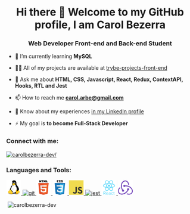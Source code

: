 <h1 align="center">Hi there 👋 Welcome to my GitHub profile, I am Carol Bezerra</h1>
<h3 align="center">Web Developer Front-end and Back-end Student</h3>

- 🌱 I’m currently learning **MySQL**

- 👨‍💻 All of my projects are available at [trybe-projects-front-end](https://github.com/carolbezerra-dev/trybe-projects-front-end)

- 💬 Ask me about **HTML, CSS, Javascript, React, Redux, ContextAPI, Hooks, RTL and Jest**

- 📫 How to reach me **carol.arbe@gmail.com**

- 📄 Know about my experiences [in my LinkedIn profile](https://www.linkedin.com/in/carolbezerra-dev/)

- ⚡ My goal is **to become Full-Stack Developer**

<h3 align="left">Connect with me:</h3>
<p align="left">
<a href="https://linkedin.com/in/carolbezerra-dev/" target="blank"><img align="center" src="https://cdn.jsdelivr.net/npm/simple-icons@3.0.1/icons/linkedin.svg" alt="carolbezerra-dev/" height="30" width="40" /></a>
</p>

<h3 align="left">Languages and Tools:</h3>
<p align="left">
  <a href="https://www.linux.org/" target="_blank"> <img src="https://raw.githubusercontent.com/devicons/devicon/master/icons/linux/linux-original.svg" alt="linux" width="40" height="40"/> </a>
  <a href="https://git-scm.com/" target="_blank"> <img src="https://www.vectorlogo.zone/logos/git-scm/git-scm-icon.svg" alt="git" width="40" height="40"/> </a>
  <a href="https://www.w3.org/html/" target="_blank"> <img src="https://raw.githubusercontent.com/devicons/devicon/master/icons/html5/html5-original-wordmark.svg" alt="html5" width="40" height="40"/> </a>
  <a href="https://www.w3schools.com/css/" target="_blank"> <img src="https://raw.githubusercontent.com/devicons/devicon/master/icons/css3/css3-original-wordmark.svg" alt="css3" width="40" height="40"/> </a>
  <a href="https://developer.mozilla.org/en-US/docs/Web/JavaScript" target="_blank"> <img src="https://raw.githubusercontent.com/devicons/devicon/master/icons/javascript/javascript-original.svg" alt="javascript" width="40" height="40"/> </a>
  <a href="https://jestjs.io" target="_blank"> <img src="https://www.vectorlogo.zone/logos/jestjsio/jestjsio-icon.svg" alt="jest" width="40" height="40"/> </a>
  <a href="https://reactjs.org/" target="_blank"> <img src="https://raw.githubusercontent.com/devicons/devicon/master/icons/react/react-original-wordmark.svg" alt="react" width="40" height="40"/> </a>
  <a href="https://redux.js.org" target="_blank"> <img src="https://raw.githubusercontent.com/devicons/devicon/master/icons/redux/redux-original.svg" alt="redux" width="40" height="40"/> </a>
</p>

<p>&nbsp;<img align="center" src="https://github-readme-stats.vercel.app/api?username=carolbezerra-dev&show_icons=true&locale=en" alt="carolbezerra-dev" /></p>

